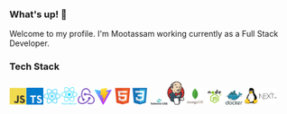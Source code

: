 <!-- BLOG-POST-LIST:START -->

### What's up! 👋

Welcome to my profile. I'm Mootassam working currently as a Full Stack Developer.

<!-- BLOG-POST-LIST:START -->
<!-- BLOG-POST-LIST:START -->

### Tech Stack

<img src="javascript-original.svg" width="6%" height="6%"><img src="typescript.svg" width="6%" height="6%"><img src="react-original.svg" width="6%" height="6%"><img src="reactnative.png" width="6%" height="6%"><img src="redux-original.svg" width="6%" height="6%"><img src="vite.png" width="6%" height="6%"> <img src="html5-original.svg" width="6%" height="6%"><img src="css3-original.svg" width="6%" height="6%">
<img src="tailwind.svg" width="6%" height="6%"><img src="Jenkins.svg" width="6%" height="6%"> <img src="mongodb.svg" width="6%" height="6%"> <img src="node-js.png" width="6%" height="6%"> <img src="docker.svg" width="6%" height="6%"><img src="linux-1174928.svg" width="6%" height="6%"><img src="nextjs.svg" width="6%" height="6%">

<!-- BLOG-POST-LIST:START -->
